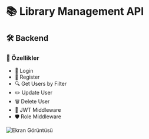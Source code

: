 # 📚 Library Management API

## 🛠 Backend

### 🚀 Özellikler

- 🔐 Login
- 📝 Register
- 🔍 Get Users by Filter
- ✏️ Update User
- 🗑️ Delete User
- 🔑 JWT Middleware
- 🛡️ Role Middleware

![Ekran Görüntüsü](blog_db.png)
